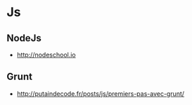# Js

## NodeJs

* http://nodeschool.io

## Grunt

* http://putaindecode.fr/posts/js/premiers-pas-avec-grunt/
